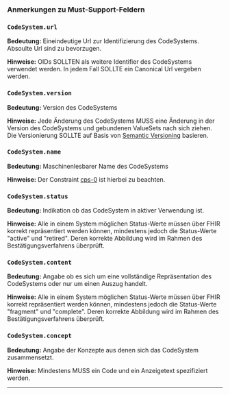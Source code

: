 ### Anmerkungen zu Must-Support-Feldern

### `CodeSystem.url`

**Bedeutung:** Eineindeutige Url zur Identifizierung des CodeSystems. Absoulte Url sind zu bevorzugen.

**Hinweise:** OIDs SOLLTEN als weitere Identifier des CodeSystems verwendet werden. In jedem Fall SOLLTE ein Canonical Url vergeben werden.

### `CodeSystem.version`

**Bedeutung:** Version des CodeSystems

**Hinweise:** Jede Änderung des CodeSystems MUSS eine Änderung in der Version des CodeSystems und gebundenen ValueSets nach sich ziehen. Die Versionierung SOLLTE auf Basis von [Semantic Versioning](https://semver.org) basieren.

### `CodeSystem.name`

**Bedeutung:** Maschinenlesbarer Name des CodeSystems

**Hinweise:** Der Constraint [cps-0](https://www.hl7.org/fhir/codesystem.html#invs) ist hierbei zu beachten.

### `CodeSystem.status`

**Bedeutung:** Indikation ob das CodeSystem in aktiver Verwendung ist.

**Hinweise:** Alle in einem System möglichen Status-Werte müssen über FHIR korrekt repräsentiert werden können, mindestens jedoch die Status-Werte "active" und "retired". Deren korrekte Abbildung wird im Rahmen des Bestätigungsverfahrens überprüft.

### `CodeSystem.content`

**Bedeutung:** Angabe ob es sich um eine vollständige Repräsentation des CodeSystems oder nur um einen Auszug handelt.

**Hinweise:** Alle in einem System möglichen Status-Werte müssen über FHIR korrekt repräsentiert werden können, mindestens jedoch die Status-Werte "fragment" und "complete". Deren korrekte Abbildung wird im Rahmen des Bestätigungsverfahrens überprüft.

### `CodeSystem.concept`

**Bedeutung:** Angabe der Konzepte aus denen sich das CodeSystem zusammensetzt.

**Hinweise:** Mindestens MUSS ein Code und ein Anzeigetext spezifiziert werden.

---